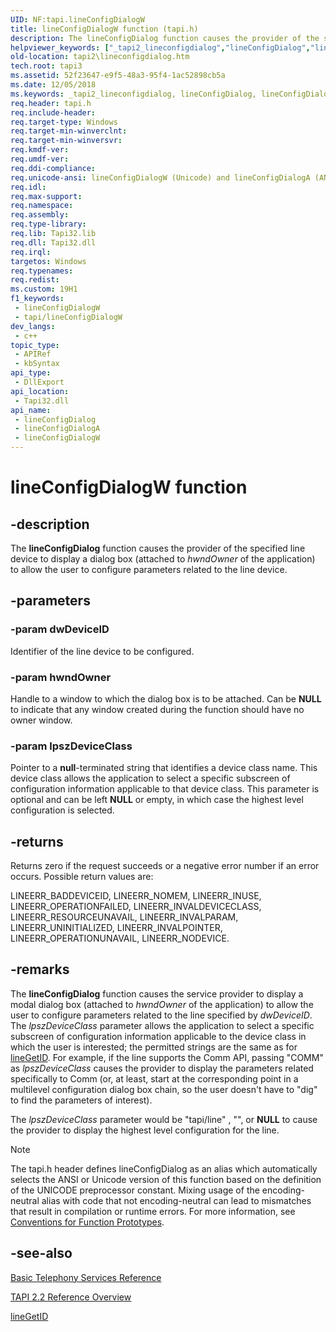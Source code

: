 ```yaml
---
UID: NF:tapi.lineConfigDialogW
title: lineConfigDialogW function (tapi.h)
description: The lineConfigDialog function causes the provider of the specified line device to display a dialog box (attached to hwndOwner of the application) to allow the user to configure parameters related to the line device.
helpviewer_keywords: ["_tapi2_lineconfigdialog","lineConfigDialog","lineConfigDialog function [TAPI 2.2]","lineConfigDialogA","lineConfigDialogW","tapi/lineConfigDialog","tapi/lineConfigDialogA","tapi/lineConfigDialogW","tapi2.lineconfigdialog"]
old-location: tapi2\lineconfigdialog.htm
tech.root: tapi3
ms.assetid: 52f23647-e9f5-48a3-95f4-1ac52898cb5a
ms.date: 12/05/2018
ms.keywords: _tapi2_lineconfigdialog, lineConfigDialog, lineConfigDialog function [TAPI 2.2], lineConfigDialogA, lineConfigDialogW, tapi/lineConfigDialog, tapi/lineConfigDialogA, tapi/lineConfigDialogW, tapi2.lineconfigdialog
req.header: tapi.h
req.include-header: 
req.target-type: Windows
req.target-min-winverclnt: 
req.target-min-winversvr: 
req.kmdf-ver: 
req.umdf-ver: 
req.ddi-compliance: 
req.unicode-ansi: lineConfigDialogW (Unicode) and lineConfigDialogA (ANSI)
req.idl: 
req.max-support: 
req.namespace: 
req.assembly: 
req.type-library: 
req.lib: Tapi32.lib
req.dll: Tapi32.dll
req.irql: 
targetos: Windows
req.typenames: 
req.redist: 
ms.custom: 19H1
f1_keywords:
 - lineConfigDialogW
 - tapi/lineConfigDialogW
dev_langs:
 - c++
topic_type:
 - APIRef
 - kbSyntax
api_type:
 - DllExport
api_location:
 - Tapi32.dll
api_name:
 - lineConfigDialog
 - lineConfigDialogA
 - lineConfigDialogW
---
```


# lineConfigDialogW function


## -description

The 
<b>lineConfigDialog</b> function causes the provider of the specified line device to display a dialog box (attached to <i>hwndOwner</i> of the application) to allow the user to configure parameters related to the line device.

## -parameters

### -param dwDeviceID

Identifier of the line device to be configured.

### -param hwndOwner

Handle to a window to which the dialog box is to be attached. Can be <b>NULL</b> to indicate that any window created during the function should have no owner window.

### -param lpszDeviceClass

Pointer to a <b>null</b>-terminated string that identifies a device class name. This device class allows the application to select a specific subscreen of configuration information applicable to that device class. This parameter is optional and can be left <b>NULL</b> or empty, in which case the highest level configuration is selected.

## -returns

Returns zero if the request succeeds or a negative error number if an error occurs. Possible return values are:

LINEERR_BADDEVICEID, LINEERR_NOMEM, LINEERR_INUSE, LINEERR_OPERATIONFAILED, LINEERR_INVALDEVICECLASS, LINEERR_RESOURCEUNAVAIL, LINEERR_INVALPARAM, LINEERR_UNINITIALIZED, LINEERR_INVALPOINTER, LINEERR_OPERATIONUNAVAIL, LINEERR_NODEVICE.

## -remarks

The 
<b>lineConfigDialog</b> function causes the service provider to display a modal dialog box (attached to <i>hwndOwner</i> of the application) to allow the user to configure parameters related to the line specified by <i>dwDeviceID</i>. The <i>lpszDeviceClass</i> parameter allows the application to select a specific subscreen of configuration information applicable to the device class in which the user is interested; the permitted strings are the same as for 
<a href="https://docs.microsoft.com/windows/desktop/api/tapi/nf-tapi-linegetid">lineGetID</a>. For example, if the line supports the Comm API, passing "COMM" as <i>lpszDeviceClass</i> causes the provider to display the parameters related specifically to Comm (or, at least, start at the corresponding point in a multilevel configuration dialog box chain, so the user doesn't have to "dig" to find the parameters of interest).

The <i>lpszDeviceClass</i> parameter would be "tapi/line" , "", or <b>NULL</b> to cause the provider to display the highest level configuration for the line.





> [!NOTE]
> The tapi.h header defines lineConfigDialog as an alias which automatically selects the ANSI or Unicode version of this function based on the definition of the UNICODE preprocessor constant. Mixing usage of the encoding-neutral alias with code that not encoding-neutral can lead to mismatches that result in compilation or runtime errors. For more information, see [Conventions for Function Prototypes](/windows/win32/intl/conventions-for-function-prototypes).

## -see-also

<a href="https://docs.microsoft.com/windows/desktop/Tapi/basic-telephony-services-reference">Basic Telephony Services Reference</a>



<a href="https://docs.microsoft.com/windows/desktop/Tapi/tapi-2-2-reference">TAPI 2.2 Reference Overview</a>



<a href="https://docs.microsoft.com/windows/desktop/api/tapi/nf-tapi-linegetid">lineGetID</a>

